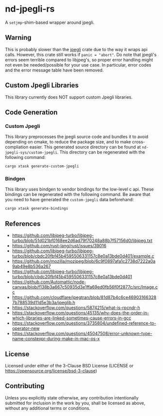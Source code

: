 # nd-jpegli-rs
A `setjmp`-shim-based wrapper around jpegli.

## Warning
This is probably slower than the [jpegli](https://docs.rs/jpegli/latest/jpegli/) crate due to the way it wraps api calls.
However, this crate still works if `panic = "abort"`.
Do note that jpegli's errors seem terrible compared to libjpeg's, 
so proper error handling might not even be needed/possible for your use case.
In particular, error codes and the error message table have been removed.

## Custom Jpegli Libraries
This library currently does NOT support custom Jpegli libraries.

## Code Generation

### Custom Jpegli
This library preprocesses the jpegli source code and bundles it to avoid depending on cmake, 
to reduce the package size, and to make cross-compliation easier.
This generated source directory can be found at `nd-jpegli-sys/custom-jpegli`.
This directory can be regenerated with the following command:
```bash
cargo xtask generate-custom-jpegli
```

### Bindgen
This library uses bindgen to vendor bindings for the low-level c api.
These bindings can be regenerated with the following command.
Be aware that you need to have generated the `custom-jpegli` data beforehand:
```bash
cargo xtask generate-bindings
```

## References
 * https://github.com/libjpeg-turbo/libjpeg-turbo/blob/51d021bf0168ee2d6ad79f70248a88b7f57156d0/libjpeg.txt
 * https://github.com/rust-lang/rust/issues/39016
 * https://github.com/libjpeg-turbo/libjpeg-turbo/blob/cbdc20fbf45b4595506331157c8e0a13bde0d401/example.c
 * https://github.com/mozilla/mozjpeg/blob/6c9f0897afa1c2738d7222a0a9ab49e8b536a267
 * https://github.com/libjpeg-turbo/libjpeg-turbo/blob/cbdc20fbf45b4595506331157c8e0a13bde0d401
 * https://github.com/Automattic/node-canvas/blob/f138b3a667c50935d3e1ffa69ed0fb56f0f2877c/src/Image.cc
 * https://github.com/cloudflare/jpegtran/blob/81d87b4c6ce469031663287b788539d11d5e3b3a/jpeglib.h
 * https://stackoverflow.com/questions/5874215/what-is-rpcndr-h
 * https://stackoverflow.com/questions/45135/why-does-the-order-in-which-libraries-are-linked-sometimes-cause-errors-in-gcc
 * https://stackoverflow.com/questions/3735804/undefined-reference-to-operator-new
 * https://stackoverflow.com/questions/45047508/error-unknown-type-name-constexpr-during-make-in-mac-os-x
 
## License
Licensed under either of the 3-Clause BSD License (LICENSE or https://opensource.org/license/bsd-3-clause)

## Contributing
Unless you explicitly state otherwise, 
any contribution intentionally submitted for inclusion in the work by you, 
shall be licensed as above, 
without any additional terms or conditions.
 